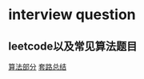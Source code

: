 # interview question 
## leetcode以及常见算法题目
[算法部分](https://github.com/wabc1994/InterviewRecord/tree/master/src)
[套路总结](https://github.com/wabc1994/InterviewRecord/tree/master/%E5%86%99%E4%BB%A3%E7%A0%81%E4%B8%AD%E7%9A%84%E5%9F%BA%E7%A1%80%E6%80%9D%E6%83%B3)
